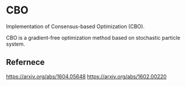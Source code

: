 # CBO
Implementation of Consensus-based Optimization (CBO).

CBO is a gradient-free optimization method based on stochastic particle system. 

## Refernece
https://arxiv.org/abs/1604.05648
https://arxiv.org/abs/1602.00220
